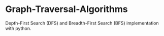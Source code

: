 # Graph-Traversal-Algorithms
Depth-First Search (DFS) and Breadth-First Search (BFS) implementation with python.
